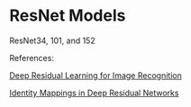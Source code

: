 # ResNet Models

ResNet34, 101, and 152

References:

<a href="https://arxiv.org/abs/1512.03385">Deep Residual Learning for Image Recognition</a>

<a href="https://arxiv.org/abs/1603.05027">Identity Mappings in Deep Residual Networks</a>
